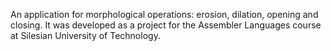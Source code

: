 An application for morphological operations: erosion, dilation, opening and closing. It was developed as a project for the Assembler Languages course at Silesian University of Technology.

